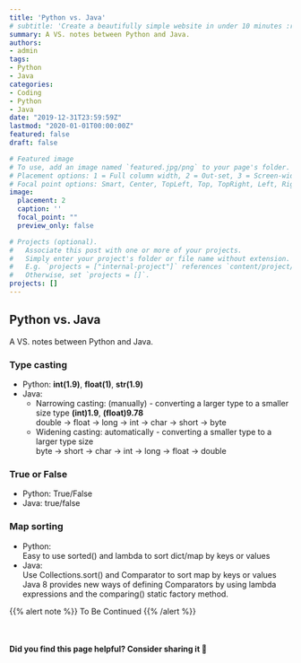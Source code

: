 ```yaml
---
title: 'Python vs. Java'
# subtitle: 'Create a beautifully simple website in under 10 minutes :rocket:'
summary: A VS. notes between Python and Java.
authors:
- admin
tags:
- Python
- Java
categories:
- Coding
- Python
- Java
date: "2019-12-31T23:59:59Z"
lastmod: "2020-01-01T00:00:00Z"
featured: false
draft: false

# Featured image
# To use, add an image named `featured.jpg/png` to your page's folder.
# Placement options: 1 = Full column width, 2 = Out-set, 3 = Screen-width
# Focal point options: Smart, Center, TopLeft, Top, TopRight, Left, Right, BottomLeft, Bottom, BottomRight
image:
  placement: 2
  caption: ''
  focal_point: ""
  preview_only: false

# Projects (optional).
#   Associate this post with one or more of your projects.
#   Simply enter your project's folder or file name without extension.
#   E.g. `projects = ["internal-project"]` references `content/project/deep-learning/index.md`.
#   Otherwise, set `projects = []`.
projects: []
---
```


## Python vs. Java
A VS. notes between Python and Java.

### Type casting

- Python: **int(1.9)**, **float(1)**, **str(1.9)**    
- Java:  
    * Narrowing casting: (manually) - converting a larger type to a smaller size type
      **(int)1.9**, **(float)9.78**    
      double -> float -> long -> int -> char -> short -> byte  
    * Widening casting: automatically - converting a smaller type to a larger type size  
      byte -> short -> char -> int -> long -> float -> double  

### True or False

- Python: True/False  
- Java: true/false   

### Map sorting

- Python:  
Easy to use sorted() and lambda to sort dict/map by keys or values  
- Java:  
Use Collections.sort() and Comparator to sort map by keys or values  
Java 8 provides new ways of defining Comparators by using lambda expressions and the comparing() static factory method.  





{{% alert note %}}
To Be Continued
{{% /alert %}}




<br>

#### Did you find this page helpful? Consider sharing it 🙌
